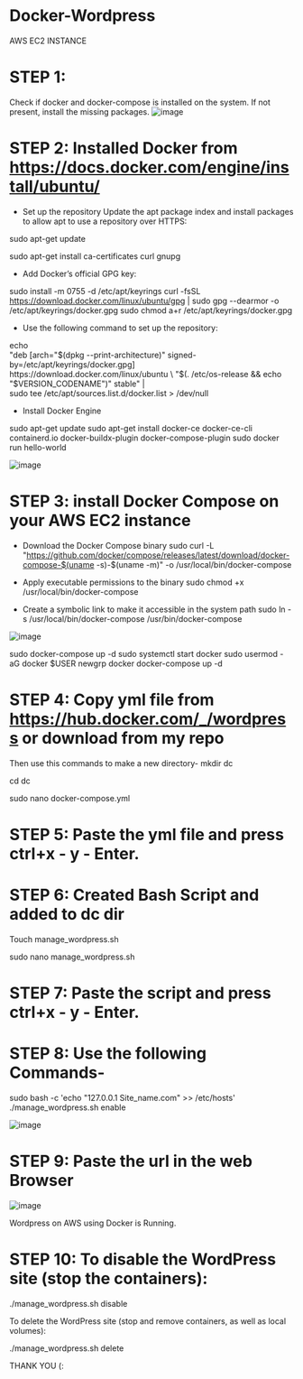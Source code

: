 # Docker-Wordpress
AWS EC2 INSTANCE 

# STEP 1:
Check if docker and docker-compose is installed on the system. If not present, install the missing packages.
![image](https://github.com/Chinay77/Docker-Wordpress/assets/105514247/fbf75d79-4870-4d29-b693-0bfa3bee7357)

# STEP 2: Installed Docker from https://docs.docker.com/engine/install/ubuntu/

* Set up the repository
Update the apt package index and install packages to allow apt to use a repository over HTTPS:

 sudo apt-get update
 
 sudo apt-get install ca-certificates curl gnupg
 
* Add Docker’s official GPG key:

 sudo install -m 0755 -d /etc/apt/keyrings
 curl -fsSL https://download.docker.com/linux/ubuntu/gpg | sudo gpg --dearmor -o /etc/apt/keyrings/docker.gpg
 sudo chmod a+r /etc/apt/keyrings/docker.gpg
 
* Use the following command to set up the repository:

 echo \
  "deb [arch="$(dpkg --print-architecture)" signed-by=/etc/apt/keyrings/docker.gpg] https://download.docker.com/linux/ubuntu \
  "$(. /etc/os-release && echo "$VERSION_CODENAME")" stable" | \
  sudo tee /etc/apt/sources.list.d/docker.list > /dev/null

*  Install Docker Engine
  
sudo apt-get update 
sudo apt-get install docker-ce docker-ce-cli containerd.io docker-buildx-plugin docker-compose-plugin
sudo docker run hello-world

![image](https://github.com/Chinay77/Docker-Wordpress/assets/105514247/574a2df7-1f70-4d11-986c-f16c71515e47)

# STEP 3: install Docker Compose on your AWS EC2 instance

* Download the Docker Compose binary
sudo curl -L "https://github.com/docker/compose/releases/latest/download/docker-compose-$(uname -s)-$(uname -m)" -o /usr/local/bin/docker-compose

* Apply executable permissions to the binary
sudo chmod +x /usr/local/bin/docker-compose

* Create a symbolic link to make it accessible in the system path
sudo ln -s /usr/local/bin/docker-compose /usr/bin/docker-compose

![image](https://github.com/Chinay77/Docker-Wordpress/assets/105514247/3d6e802f-73a0-4f8d-be8f-7160b6b5a48e)


sudo docker-compose up -d
sudo systemctl start docker
sudo usermod -aG docker $USER
newgrp docker
docker-compose up -d

# STEP 4: Copy yml file from https://hub.docker.com/_/wordpress or download from my repo 

Then use this commands to make a new directory-
mkdir dc

cd dc

sudo nano docker-compose.yml

# STEP 5: Paste the yml file and press ctrl+x - y - Enter.

# STEP 6: Created Bash Script and added to dc dir

Touch manage_wordpress.sh

sudo nano manage_wordpress.sh

# STEP 7: Paste the script and press ctrl+x - y - Enter.

# STEP 8: Use the following Commands-

sudo bash -c 'echo "127.0.0.1 Site_name.com" >> /etc/hosts'
./manage_wordpress.sh enable

![image](https://github.com/Chinay77/Docker-Wordpress/assets/105514247/5e4092b8-c853-4d36-b4a5-5683a3f34989)

# STEP 9: Paste the url in the web Browser 

![image](https://github.com/Chinay77/Docker-Wordpress/assets/105514247/22d79536-a34d-4611-96de-22d425069dd4)

Wordpress on AWS using Docker is Running.

# STEP 10: To disable the WordPress site (stop the containers):

./manage_wordpress.sh disable

To delete the WordPress site (stop and remove containers, as well as local volumes):

./manage_wordpress.sh delete


THANK YOU (:




